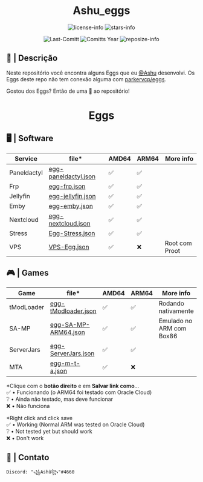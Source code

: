 <div align="center">

# Ashu_eggs

![license-info](https://img.shields.io/github/license/Ashu11-A/Ashu_eggs?logo=gnu&style=for-the-badge&colorA=302D41&colorB=f9e2af&logoColor=f9e2af)
![stars-info](https://img.shields.io/github/stars/Ashu11-A/Ashu_eggs?colorA=302D41&colorB=f9e2af&style=for-the-badge)

![Last-Comitt](https://img.shields.io/github/last-commit/Ashu11-A/Ashu_eggs?style=for-the-badge&colorA=302D41&colorB=b4befe)
![Comitts Year](https://img.shields.io/github/commit-activity/y/Ashu11-A/Ashu_eggs?style=for-the-badge&colorA=302D41&colorB=f9e2af&logoColor=f9e2af)
![reposize-info](https://img.shields.io/github/repo-size/Ashu11-A/Ashu_eggs?style=for-the-badge&colorA=302D41&colorB=89dceb)

</div>
<div align="left">

## 📃 | Descrição

Neste repositório você encontra alguns Eggs que eu [@Ashu](https://github.com/Ashu11-A) desenvolvi.
Os Eggs deste repo não tem conexão alguma com [parkervcp/eggs](https://github.com/parkervcp/eggs).

Gostou dos Eggs? Então de uma 🌟 ao repositório!

</div>
<div align="center">

# Eggs

</div>

## 🖥 | Software
| Service | file* | AMD64 | ARM64 | More info |
|--|--|--|--|--|
| Paneldactyl | [egg-paneldactyl.json](https://github.com/Ashu11-A/Ashu_eggs/raw/main/egg-paneldactyl.json) | ✅ | ✅ |
| Frp | [egg-frp.json](https://github.com/Ashu11-A/Ashu_eggs/raw/main/egg-frp.json) | ✅ | ✅ |
| Jellyfin | [egg-jellyfin.json](https://github.com/Ashu11-A/Ashu_eggs/raw/main/egg-jellyfin.json) | ✅ | ✅ |
| Emby | [egg-emby.json](https://github.com/Ashu11-A/Ashu_eggs/raw/main/egg-emby.json) | ✅ | ✅ |
| Nextcloud | [egg-nextcloud.json](https://github.com/Ashu11-A/Ashu_eggs/raw/main/egg-nextcloud.json) | ✅ | ✅ |
| Stress | [Egg-Stress.json](https://github.com/Ashu11-A/Ashu_eggs/raw/main/Egg-Stress.json) | ✅ | ✅ |
| VPS | [VPS-Egg.json](https://github.com/Ashu11-A/Ashu_eggs/raw/main/VPS-Egg.json) | ✅ | ❌ | Root com Proot

## 🎮 | Games
| Game | file* | AMD64 | ARM64 | More info |
|--|--|--|--|--|
| tModLoader | [egg-tModloader.json](https://github.com/Ashu11-A/Ashu_eggs/raw/main/egg-tModloader.json) | ✅ | ✅ |Rodando nativamente
| SA-MP | [egg-SA-MP-ARM64.json](https://github.com/Ashu11-A/Ashu_eggs/raw/main/egg-SA-MP-ARM64.json) | ✅ | ✅ |Emulado no ARM com Box86
| ServerJars | [egg-ServerJars.json](https://github.com/Ashu11-A/Ashu_eggs/raw/main/egg-ServerJars.json) | ✅ | ✅ |
| MTA | [egg-m-t-a.json](https://github.com/Ashu11-A/Ashu_eggs/raw/main/egg-m-t-a.json) | ✅ | ❌ |

*Clique com o **botão direito** e em **Salvar link como**...   
✅ • Funcionando (o ARM64 foi testado com Oracle Cloud)   
❔ • Ainda não testado, mas deve funcionar   
❌ • Não funciona   

*Right click and click save  
✅ • Working (Normal ARM was tested on Oracle Cloud)  
❔ • Not tested yet but should work  
❌ • Don't work 

## 📁 | Contato

```Discord: "꧁Ashû꧂"#4660```
